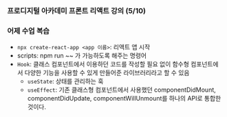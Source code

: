 ### 프로디지털 아카데미 프론트 리액트 강의 (5/10)


### 어제 수업 복습
- `npx create-react-app <app 이름>`: 리액트 앱 시작  
- scripts: npm run ~~ 가 가능하도록 해주는 명령어  
- `Hook`: 클래스 컴포넌트에서 이용하던 코드를 작성할 필요 없이 함수형 컴포넌트에서 다양한 기능을 사용할 수 있게 만들어준 라이브러리라고 할 수 있음
  - `useState`: 상태를 관리하는 훅
  - `useEffect`: 기존 클래스형 컴포넌트에서 사용했던 componentDidMount, componentDidUpdate, componentWillUnmount를 하나의 API로 통합한 것이다. 


